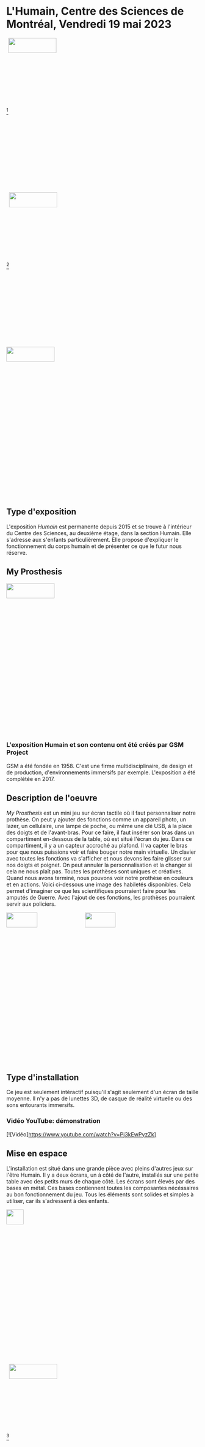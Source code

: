 # L'Humain, Centre des Sciences de Montréal, Vendredi 19 mai 2023

[^1]<img align="center" width="50%" height="10%" src="https://github.com/FOXTROTDELTALIMA/H23_V13_inspirations_LAFRENIERE/blob/main/fichier_Oeuvre_Centre_des_Sciences/Images/Expo.png">

[^2]<img align="center" width="50%" height="10%" src="https://github.com/FOXTROTDELTALIMA/H23_V13_inspirations_LAFRENIERE/blob/main/fichier_Oeuvre_Centre_des_Sciences/Images/Centre_sciences.png">

<img align="center" width="50%" height="10%" src="https://github.com/FOXTROTDELTALIMA/H23_V13_inspirations_LAFRENIERE/blob/main/fichier_Oeuvre_Centre_des_Sciences/Images/%C3%A9cran_accueil.png">

## Type d'exposition
L'exposition _Humain_ est permanente depuis 2015 et se trouve à l'intérieur du Centre des Sciences, au deuxième étage, dans la section Humain. Elle s'adresse aux s'enfants particulièrement. Elle propose d'expliquer le fonctionnement du corps humain et de présenter ce que le futur nous réserve.

## My Prosthesis
<img align="center" width="50%" height="10%" src="https://github.com/FOXTROTDELTALIMA/H23_V13_inspirations_LAFRENIERE/blob/main/fichier_Oeuvre_Centre_des_Sciences/Images/moi.png">

### L'exposition Humain et son contenu ont été créés par GSM Project
GSM a été fondée en 1958. C'est une firme multidisciplinaire, de design et de production, d'environnements immersifs par exemple. L'exposition a été complétée en 2017.

## Description de l'oeuvre
_My Prosthesis_ est un mini jeu sur écran tactile où il faut personnaliser notre prothèse. On peut y ajouter des fonctions comme un appareil photo, un lazer, un cellulaire, une lampe de poche, ou même une clé USB, à la place des doigts et de l'avant-bras. Pour ce faire, il faut insérer son bras dans un compartiment en-dessous de la table, où est situé l'écran du jeu. Dans ce compartiment, il y a un capteur accroché au plafond. Il va capter le bras pour que nous puissions voir et faire bouger notre main virtuelle. Un clavier avec toutes les fonctions va s'afficher et nous devons les faire glisser sur nos doigts et poignet. On peut annuler la personnalisation et la changer si cela ne nous plaît pas. Toutes les prothèses sont uniques et créatives. Quand nous avons terminé, nous pouvons voir notre prothèse en couleurs et en actions. Voici ci-dessous une image des habiletés disponibles. Cela permet d'imaginer ce que les scientifiques pourraient faire pour les amputés de Guerre. Avec l'ajout de ces fonctions, les prothèses pourraient servir aux policiers.

<img align="center" width="40%" height="10%" src="https://github.com/FOXTROTDELTALIMA/H23_V13_inspirations_LAFRENIERE/blob/main/fichier_Oeuvre_Centre_des_Sciences/Images/abilet%C3%A9s.png">

<img align="center" width="40%" height="10%" src="https://github.com/FOXTROTDELTALIMA/H23_V13_inspirations_LAFRENIERE/blob/main/fichier_Oeuvre_Centre_des_Sciences/Images/Explicationsjeu.png">

## Type d'installation
Ce jeu est seulement intéractif puisqu'il s'agit seulement d'un écran de taille moyenne. Il n'y a pas de lunettes 3D, de casque de réalité virtuelle ou des sons entourants immersifs.
### Vidéo YouTube: démonstration
[![Vidéo]https://www.youtube.com/watch?v=Pj3kEwPyzZk]

## Mise en espace
L'installation est situé dans une grande pièce avec pleins d'autres jeux sur l'être Humain. Il y a deux écrans, un à côté de l'autre, installés sur une petite table avec des petits murs de chaque côté. Les écrans sont élevés par des bases en métal. Ces bases contiennent toutes les composantes nécéssaires au bon fonctionnement du jeu. Tous les éléments sont solides et simples à utiliser, car ils s'adressent à des enfants.

<img align="center" width="30%" height="10%" src="https://github.com/FOXTROTDELTALIMA/H23_V13_inspirations_LAFRENIERE/blob/main/fichier_Oeuvre_Centre_des_Sciences/Images/moi.png">

[^3]<img align="center" width="50%" height="10%" src="https://github.com/FOXTROTDELTALIMA/H23_V13_inspirations_LAFRENIERE/blob/main/fichier_Oeuvre_Centre_des_Sciences/Images/salle_expo_humain.jpg">
<br/>

## Composantes et techniques
- 2 capteurs
- 2 écrans
- Boîtier
<img align="center" width="50%" height="10%" src="https://github.com/FOXTROTDELTALIMA/H23_V13_inspirations_LAFRENIERE/blob/main/fichier_Oeuvre_Centre_des_Sciences/Images/capteur.png">

Un des composantes d'un des écrans est un tout petit capteur qui ce trouve dans le boitier, en-dessous de l'écran. C'est lui qui scan et fait apparaître notre bras virtuel. Sur le support de l'écran, il y a une ouverture pour y mettre un clé. Il contient l'arduino, un micro-contrôleur pour faire tout fonctionner.

<img align="center" width="30%" height="10%" src="https://github.com/FOXTROTDELTALIMA/H23_V13_inspirations_LAFRENIERE/blob/main/fichier_Oeuvre_Centre_des_Sciences/Images/Entrep%C3%B4t_fils.png">

## Éléments nécessaires à la mise en oeuvre
Tel que mentionné précédemment, le support des écrans est primordial au jeu, car il contient les fils pour les faire fonctionner. Le capteur joue un rôle important car, il fait apparaître notre main à l'écran. Sans celui-ci, l'expérience ne serait pas intéréssante. Pour un meilleur confort, il y a une chaise en face de l'écran et un mini-contrôleur caché dans l'écran.

## Expérience
[![Au jeu!]https://www.youtube.com/shorts/P45syY-96Q8]
Le but est très simple. Rentrer son bras dans le trou et faire glisser les habiletés sur les doigts et l'avant-bras virtuels. L'écran est tactile, donc nul besoin de souris ou de clavier pour naviguer. Cela rend le jeu plus simple. Et voilà! La prothèse peut être visionnée en couleur et en action. Par la suite,  on peut recommencer ou retourner en arrière pour changer des fonctions sur la prothèse. Bien sûr, pour une expérience plus confortable, il y a une chaise où on peut s'assoir le temps du jeu.

## Ce qui vous a plu et moins plu
J'ai bien aimé mon expérience au Centre des Sciences. J'ai décourvert pleins d'informations intéréssantes et enrichissantes sur le centre, les installations et les expositions. Pour ce qui est de _My Prosthesis_, considérant que c'est un jeu pour les enfants, il est très bien expliqué, simple et amusant. Par contre, après une minute, j'étais tannée, parce qu'il n'y avait pas assez d'aspects de personnalisation. J'aurais aimé qu'il y aille plus de profondeur dans la personnalisation de la prothèse. Le jeu était d'une très courte durée. En jouant, je me sentais comme étant un scientifique qui expérimente des prothèses pour les rendre plus technologiques. C'est une jolie façon d'initier les enfants aux technologies d'aujourd'hui.


## Références
[^1]: Images https://www.centredessciencesdemontreal.com/exposition-permanente/humain
[^2]: Images https://lh3.googleusercontent.com/p/AF1QipOzmStFgJ7j1dBLijN1e6BTFMramtY9Y6jrg1j6=s1360-w1360-h1020
[^3]: Images https://gsmproject.com/image/1/1920/0/uploads/projects/images/humain12-1488402200-1491235319-1508529047.jpg
